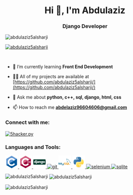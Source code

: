 <h1 align="center">Hi 👋, I'm Abdulaziz</h1>
<h3 align="center">Django Developer</h3>

<p align="left"> <img src="https://komarev.com/ghpvc/?username=abdulaziz5alsharji&label=Profile%20views&color=0e75b6&style=flat" alt="abdulaziz5alsharji" /> </p>

<p align="left"> <a href="https://github.com/ryo-ma/github-profile-trophy"><img src="https://github-profile-trophy.vercel.app/?username=abdulaziz5alsharji" alt="abdulaziz5alsharji" /></a> </p>

<p align="left"> <a href="https://twitter.com/" target="blank"><img src="https://img.shields.io/twitter/follow/?logo=twitter&style=for-the-badge" alt="" /></a> </p>

- 🌱 I’m currently learning **Front End Development**

- 👨‍💻 All of my projects are available at [https://github.com/abdulaziz5alsharji/](https://github.com/abdulaziz5alsharji/)

- 💬 Ask me about **python, c++, sql, django, html, css**

- 📫 How to reach me **abdelaziz96604606@gmail.com**

<h3 align="left">Connect with me:</h3>
<p align="left">
<a href="https://instagram.com/5hacker.py" target="blank"><img align="center" src="https://raw.githubusercontent.com/rahuldkjain/github-profile-readme-generator/master/src/images/icons/Social/instagram.svg" alt="5hacker.py" height="30" width="40" /></a>
</p>

<h3 align="left">Languages and Tools:</h3>
<p align="left"> <a href="https://www.cprogramming.com/" target="_blank"> <img src="https://raw.githubusercontent.com/devicons/devicon/master/icons/c/c-original.svg" alt="c" width="40" height="40"/> </a> <a href="https://www.w3schools.com/cpp/" target="_blank"> <img src="https://raw.githubusercontent.com/devicons/devicon/master/icons/cplusplus/cplusplus-original.svg" alt="cplusplus" width="40" height="40"/> </a> <a href="https://www.djangoproject.com/" target="_blank"> <img src="https://raw.githubusercontent.com/devicons/devicon/master/icons/django/django-original.svg" alt="django" width="40" height="40"/> </a> <a href="https://git-scm.com/" target="_blank"> <img src="https://www.vectorlogo.zone/logos/git-scm/git-scm-icon.svg" alt="git" width="40" height="40"/> </a> <a href="https://www.mysql.com/" target="_blank"> <img src="https://raw.githubusercontent.com/devicons/devicon/master/icons/mysql/mysql-original-wordmark.svg" alt="mysql" width="40" height="40"/> </a> <a href="https://www.python.org" target="_blank"> <img src="https://raw.githubusercontent.com/devicons/devicon/master/icons/python/python-original.svg" alt="python" width="40" height="40"/> </a> <a href="https://www.selenium.dev" target="_blank"> <img src="https://raw.githubusercontent.com/detain/svg-logos/780f25886640cef088af994181646db2f6b1a3f8/svg/selenium-logo.svg" alt="selenium" width="40" height="40"/> </a> <a href="https://www.sqlite.org/" target="_blank"> <img src="https://www.vectorlogo.zone/logos/sqlite/sqlite-icon.svg" alt="sqlite" width="40" height="40"/> </a> </p>

<p><img align="left" src="https://github-readme-stats.vercel.app/api/top-langs?username=abdulaziz5alsharji&show_icons=true&locale=en&layout=compact" alt="abdulaziz5alsharji" /></p>

<p>&nbsp;<img align="center" src="https://github-readme-stats.vercel.app/api?username=abdulaziz5alsharji&show_icons=true&locale=en" alt="abdulaziz5alsharji" /></p>

<p><img align="center" src="https://github-readme-streak-stats.herokuapp.com/?user=abdulaziz5alsharji&" alt="abdulaziz5alsharji" /></p>
